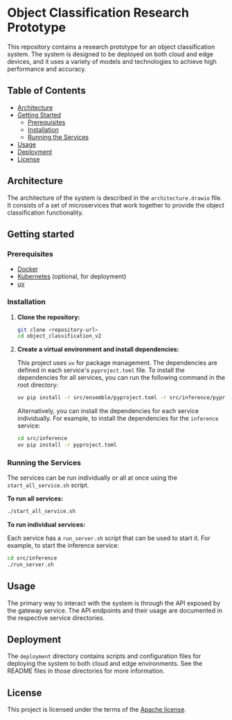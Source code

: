 # Object Classification Research Prototype

This repository contains a research prototype for an object classification system. The system is designed to be deployed on both cloud and edge devices, and it uses a variety of models and technologies to achieve high performance and accuracy.

## Table of Contents

- [Architecture](#architecture)
- [Getting Started](#getting-started)
  - [Prerequisites](#prerequisites)
  - [Installation](#installation)
  - [Running the Services](#running-the-services)
- [Usage](#usage)
- [Deployment](#deployment)
- [License](#license)

## Architecture

The architecture of the system is described in the `architecture.drawio` file. It consists of a set of microservices that work together to provide the object classification functionality.

## Getting started

### Prerequisites

- [Docker](https://www.docker.com/get-started)
- [Kubernetes](https://kubernetes.io/docs/tasks/tools/) (optional, for deployment)
- [uv](https://github.com/astral-sh/uv)

### Installation

1. **Clone the repository:**

   ```bash
   git clone <repository-url>
   cd object_classification_v2
   ```

2. **Create a virtual environment and install dependencies:**

   This project uses `uv` for package management. The dependencies are defined in each service's `pyproject.toml` file. To install the dependencies for all services, you can run the following command in the root directory:

   ```bash
   uv pip install -r src/ensemble/pyproject.toml -r src/inference/pyproject.toml -r src/preprocessing/pyproject.toml -r src/util/pyproject.toml
   ```

   Alternatively, you can install the dependencies for each service individually. For example, to install the dependencies for the `inference` service:

   ```bash
   cd src/inference
   uv pip install -r pyproject.toml
   ```

### Running the Services

The services can be run individually or all at once using the `start_all_service.sh` script.

**To run all services:**

```bash
./start_all_service.sh
```

**To run individual services:**

Each service has a `run_server.sh` script that can be used to start it. For example, to start the inference service:

```bash
cd src/inference
./run_server.sh
```

## Usage

The primary way to interact with the system is through the API exposed by the gateway service. The API endpoints and their usage are documented in the respective service directories.

## Deployment

The `deployment` directory contains scripts and configuration files for deploying the system to both cloud and edge environments. See the README files in those directories for more information.

## License

This project is licensed under the terms of the [Apache license](LICENSE).

